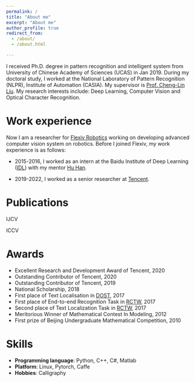 ```yaml
---
permalink: /
title: "About me"
excerpt: "About me"
author_profile: true
redirect_from: 
  - /about/
  - /about.html

---
```


I received Ph.D. degree in pattern recognition and intelligent system from University of Chinese Academy of Sciences (UCAS) in Jan 2019. 
During my doctoral study, I worked at the National Laboratory of Pattern Recognition (NLPR), Institute of Automation (CASIA).
My supervisor is [Prof. Cheng-Lin Liu](http://www.nlpr.ia.ac.cn/liucl/).
My research interests include: Deep Learning, Computer Vision and Optical Character Recognition.

Work experience
======
Now I am a researcher for [Flexiv Robotics](https://www.flexiv.com) working on developing advanced computer vision system on robotics.
Before I joined Flexiv, my work experience is as follows:

- 2015-2016, I worked as an intern at the Baidu Institute of Deep Learning ([IDL](http://research.baidu.com/)) with my mentor [Hu Han](https://ancientmooner.github.io/).

- 2019-2022, I worked as a senior researcher at [Tencent](https://www.tencent.com/).


Publications
======
IJCV

ICCV




Awards
==
- Excellent Research and Development Award of Tencent, 2020
- Outstanding Contributor of Tencent, 2020
- Outstanding Contributor of Tencent, 2019
- National Scholarship, 2018
- First place of Text Localisation in [DOST](https://ieeexplore.ieee.org/document/8270167), 2017
- First place of End-to-end Recognition Task in [RCTW](https://ieeexplore.ieee.org/document/8270164), 2017
- Second place of Text Localization Task in [RCTW](https://ieeexplore.ieee.org/document/8270164), 2017
- Meritorious Winner of Mathematical Contest In Modeling, 2012
- First prize of Beijing Undergraduate Mathematical Competition, 2010


Skills
==
- **Programming language**: Python, C++, C#, Matlab
- **Platform**: Linux, Pytorch, Caffe
- **Hobbies**: Calligraphy


